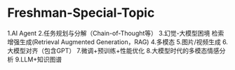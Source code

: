 # Freshman-Special-Topic
1.AI Agent 2.任务规划与分解（Chain-of-Thought等） 3.幻觉-大模型困境 检索增强生成(Retrieval Augmented Generation，RAG) 4.多模态 5.图片/视频生成 6.大模型对齐（包含GPT） 7.微调+预训练+性能优化 8.大模型时代的多模态情感分析 9.LLM+知识图谱
